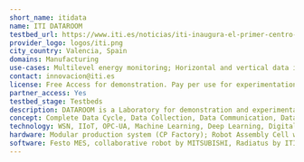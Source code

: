 ```yaml
---
short_name: itidata
name: ITI DATAROOM
testbed_url: https://www.iti.es/noticias/iti-inaugura-el-primer-centro-demostrador-del-pais-especializado-en-datos-para-la-industria-4-0/
provider_logo: logos/iti.png
city_country: Valencia, Spain
domains: Manufacturing
use-cases: Multilevel energy monitoring; Horizontal and vertical data integration; big data analytics; 3D quality control; Digital twining; VR logistics laboratory; AR in warehouse management
contact: innovacion@iti.es
license: Free Access for demonstration. Pay per use for experimentation
partner_access: Yes
testbed_stage: Testbeds
description: DATAROOM is a Laboratory for demonstration and experimentation with Data for Industry 4.0, consisting of flexible manufacturing cells, robotics, automated warehouses, quality control. DATAROOM is the result of integrating all the results ITI is generating around industry 4.0 in one site. Its mission is to help companies to understand how to collect, manage and exploit Data in a production plant, and which tools and applications are available for it.
concept: Complete Data Cycle, Data Collection, Data Communication, Data Integration and Storage, Data Analysis, Data Simulation. Applications in predictive maintenance, anomaly detection, energy efficiency.
technology: WSN, IIoT, OPC-UA, Machine Learning, Deep Learning, Digital Twin, Big Data, Cloud Computing, Artificial Intelligence, Edge Computing, VR/AR.
hardware: Modular production system (CP Factory); Robot Assembly Cell with Mitsubishi RV-4FL, Industrial Inspection cell (Zero Gravity 3D); AGV (Robotino); AR glasses
software: Festo MES, collaborative robot by MITSUBISHI, Radiatus by ITI https://radiatus.iti.es/, Data Hub by ITI https://datahub.iti.upv.es/, Deploids https://www.deploids.com/ by ITI; Zerogravity3D https://www.zerogravity3d.com/en/ by IT; IIoT protocols, e.g., Profinet, OPC UA, MQTT, etc; Kafka; multiple file formats, etc.
---
```

